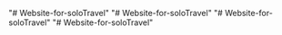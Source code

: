 "# Website-for-soloTravel" 
"# Website-for-soloTravel" 
"# Website-for-soloTravel" 
"# Website-for-soloTravel" 
